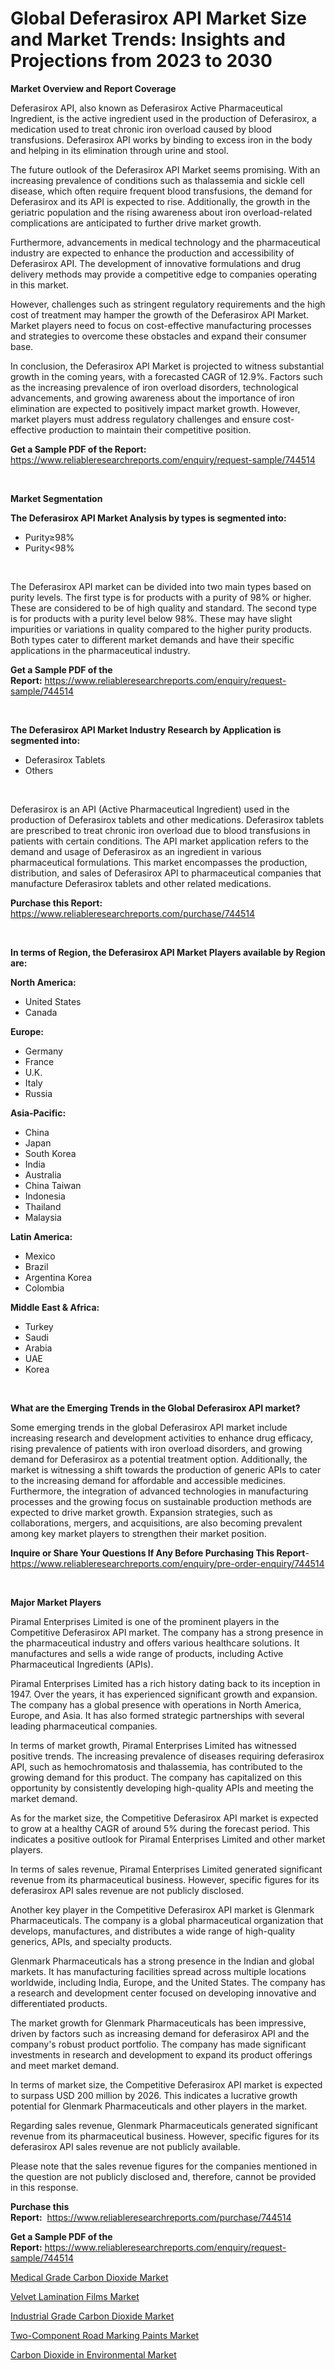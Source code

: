 <p><h1>Global Deferasirox API Market Size and Market Trends: Insights and Projections from 2023 to 2030</h1></p><p><strong>Market Overview and Report Coverage</strong></p>
<p><p>Deferasirox API, also known as Deferasirox Active Pharmaceutical Ingredient, is the active ingredient used in the production of Deferasirox, a medication used to treat chronic iron overload caused by blood transfusions. Deferasirox API works by binding to excess iron in the body and helping in its elimination through urine and stool.</p><p>The future outlook of the Deferasirox API Market seems promising. With an increasing prevalence of conditions such as thalassemia and sickle cell disease, which often require frequent blood transfusions, the demand for Deferasirox and its API is expected to rise. Additionally, the growth in the geriatric population and the rising awareness about iron overload-related complications are anticipated to further drive market growth.</p><p>Furthermore, advancements in medical technology and the pharmaceutical industry are expected to enhance the production and accessibility of Deferasirox API. The development of innovative formulations and drug delivery methods may provide a competitive edge to companies operating in this market.</p><p>However, challenges such as stringent regulatory requirements and the high cost of treatment may hamper the growth of the Deferasirox API Market. Market players need to focus on cost-effective manufacturing processes and strategies to overcome these obstacles and expand their consumer base.</p><p>In conclusion, the Deferasirox API Market is projected to witness substantial growth in the coming years, with a forecasted CAGR of 12.9%. Factors such as the increasing prevalence of iron overload disorders, technological advancements, and growing awareness about the importance of iron elimination are expected to positively impact market growth. However, market players must address regulatory challenges and ensure cost-effective production to maintain their competitive position.</p></p>
<p><strong>Get a Sample PDF of the Report:</strong> <a href="https://www.reliableresearchreports.com/enquiry/request-sample/744514">https://www.reliableresearchreports.com/enquiry/request-sample/744514</a></p>
<p>&nbsp;</p>
<p><strong>Market Segmentation</strong></p>
<p><strong>The Deferasirox API Market Analysis by types is segmented into:</strong></p>
<p><ul><li>Purity≥98%</li><li>Purity<98%</li></ul></p>
<p>&nbsp;</p>
<p><p>The Deferasirox API market can be divided into two main types based on purity levels. The first type is for products with a purity of 98% or higher. These are considered to be of high quality and standard. The second type is for products with a purity level below 98%. These may have slight impurities or variations in quality compared to the higher purity products. Both types cater to different market demands and have their specific applications in the pharmaceutical industry.</p></p>
<p><strong>Get a Sample PDF of the Report:</strong>&nbsp;<a href="https://www.reliableresearchreports.com/enquiry/request-sample/744514">https://www.reliableresearchreports.com/enquiry/request-sample/744514</a></p>
<p>&nbsp;</p>
<p><strong>The Deferasirox API Market Industry Research by Application is segmented into:</strong></p>
<p><ul><li>Deferasirox Tablets</li><li>Others</li></ul></p>
<p>&nbsp;</p>
<p><p>Deferasirox is an API (Active Pharmaceutical Ingredient) used in the production of Deferasirox tablets and other medications. Deferasirox tablets are prescribed to treat chronic iron overload due to blood transfusions in patients with certain conditions. The API market application refers to the demand and usage of Deferasirox as an ingredient in various pharmaceutical formulations. This market encompasses the production, distribution, and sales of Deferasirox API to pharmaceutical companies that manufacture Deferasirox tablets and other related medications.</p></p>
<p><strong>Purchase this Report:</strong>&nbsp; <a href="https://www.reliableresearchreports.com/purchase/744514">https://www.reliableresearchreports.com/purchase/744514</a></p>
<p>&nbsp;</p>
<p><strong>In terms of Region, the Deferasirox API Market Players available by Region are:</strong></p>
<p>
    <p> <strong> North America: </strong>
        <ul>
            <li>United States</li>
            <li>Canada</li>
        </ul>
        </p> 
    <p> <strong> Europe: </strong>
        <ul>
            <li>Germany</li>
            <li>France</li>
            <li>U.K.</li>
            <li>Italy</li>
            <li>Russia</li>
        </ul>
        </p> 
    <p> <strong> Asia-Pacific: </strong>
        <ul>
            <li>China</li>
            <li>Japan</li>
            <li>South Korea</li>
            <li>India</li>
            <li>Australia</li>
            <li>China Taiwan</li>
            <li>Indonesia</li>
            <li>Thailand</li>
            <li>Malaysia</li>
        </ul>
        </p> 
    <p> <strong> Latin America: </strong>
        <ul>
            <li>Mexico</li>
            <li>Brazil</li>
            <li>Argentina Korea</li>
            <li>Colombia</li>
        </ul>
        </p> 
    <p> <strong> Middle East & Africa: </strong>
        <ul>
            <li>Turkey</li>
            <li>Saudi</li>
            <li>Arabia</li>
            <li>UAE</li>
            <li>Korea</li>
        </ul>
    </p>
    </p>
<p>&nbsp;</p>
<p><strong>What are the Emerging Trends in the Global Deferasirox API market?</strong></p>
<p><p>Some emerging trends in the global Deferasirox API market include increasing research and development activities to enhance drug efficacy, rising prevalence of patients with iron overload disorders, and growing demand for Deferasirox as a potential treatment option. Additionally, the market is witnessing a shift towards the production of generic APIs to cater to the increasing demand for affordable and accessible medicines. Furthermore, the integration of advanced technologies in manufacturing processes and the growing focus on sustainable production methods are expected to drive market growth. Expansion strategies, such as collaborations, mergers, and acquisitions, are also becoming prevalent among key market players to strengthen their market position.</p></p>
<p><strong>Inquire or Share Your Questions If Any Before Purchasing This Report</strong>- <a href="https://www.reliableresearchreports.com/enquiry/pre-order-enquiry/744514">https://www.reliableresearchreports.com/enquiry/pre-order-enquiry/744514</a></p>
<p>&nbsp;</p>
<p><strong>Major Market Players</strong></p>
<p><p>Piramal Enterprises Limited is one of the prominent players in the Competitive Deferasirox API market. The company has a strong presence in the pharmaceutical industry and offers various healthcare solutions. It manufactures and sells a wide range of products, including Active Pharmaceutical Ingredients (APIs). </p><p>Piramal Enterprises Limited has a rich history dating back to its inception in 1947. Over the years, it has experienced significant growth and expansion. The company has a global presence with operations in North America, Europe, and Asia. It has also formed strategic partnerships with several leading pharmaceutical companies.</p><p>In terms of market growth, Piramal Enterprises Limited has witnessed positive trends. The increasing prevalence of diseases requiring deferasirox API, such as hemochromatosis and thalassemia, has contributed to the growing demand for this product. The company has capitalized on this opportunity by consistently developing high-quality APIs and meeting the market demand.</p><p>As for the market size, the Competitive Deferasirox API market is expected to grow at a healthy CAGR of around 5% during the forecast period. This indicates a positive outlook for Piramal Enterprises Limited and other market players.</p><p>In terms of sales revenue, Piramal Enterprises Limited generated significant revenue from its pharmaceutical business. However, specific figures for its deferasirox API sales revenue are not publicly disclosed.</p><p>Another key player in the Competitive Deferasirox API market is Glenmark Pharmaceuticals. The company is a global pharmaceutical organization that develops, manufactures, and distributes a wide range of high-quality generics, APIs, and specialty products.</p><p>Glenmark Pharmaceuticals has a strong presence in the Indian and global markets. It has manufacturing facilities spread across multiple locations worldwide, including India, Europe, and the United States. The company has a research and development center focused on developing innovative and differentiated products.</p><p>The market growth for Glenmark Pharmaceuticals has been impressive, driven by factors such as increasing demand for deferasirox API and the company's robust product portfolio. The company has made significant investments in research and development to expand its product offerings and meet market demand.</p><p>In terms of market size, the Competitive Deferasirox API market is expected to surpass USD 200 million by 2026. This indicates a lucrative growth potential for Glenmark Pharmaceuticals and other players in the market.</p><p>Regarding sales revenue, Glenmark Pharmaceuticals generated significant revenue from its pharmaceutical business. However, specific figures for its deferasirox API sales revenue are not publicly available.</p><p>Please note that the sales revenue figures for the companies mentioned in the question are not publicly disclosed and, therefore, cannot be provided in this response.</p></p>
<p><strong>Purchase this Report:</strong>&nbsp;&nbsp;<a href="https://www.reliableresearchreports.com/purchase/744514">https://www.reliableresearchreports.com/purchase/744514</a></p>
<p></p>
<p><strong>Get a Sample PDF of the Report:</strong>&nbsp;<a href="https://www.reliableresearchreports.com/enquiry/request-sample/744514">https://www.reliableresearchreports.com/enquiry/request-sample/744514</a></p>
<p><p><a href="https://medium.com/@beaugrant15/medical-grade-carbon-dioxide-market-insight-market-trends-growth-forecasted-from-2023-to-2030-2bb78de5c3cf">Medical Grade Carbon Dioxide Market</a></p><p><a href="https://medium.com/@lylaberge1964/velvet-lamination-films-market-size-and-market-trends-complete-industry-overview-2023-to-2030-1750cabbe4aa">Velvet Lamination Films Market</a></p><p><a href="https://medium.com/@jacesipes1996/industrial-grade-carbon-dioxide-market-insights-into-market-cagr-market-trends-and-growth-f5e49174eb2b">Industrial Grade Carbon Dioxide Market</a></p><p><a href="https://medium.com/@ikeschumm/two-component-road-marking-paints-market-furnishes-information-on-market-share-market-trends-and-2ec19379b98f">Two-Component Road Marking Paints Market</a></p><p><a href="https://medium.com/@henrykihn/carbon-dioxide-in-environmental-market-research-report-its-history-and-forecast-2023-to-2030-190c9f543acd">Carbon Dioxide in Environmental Market</a></p></p>
